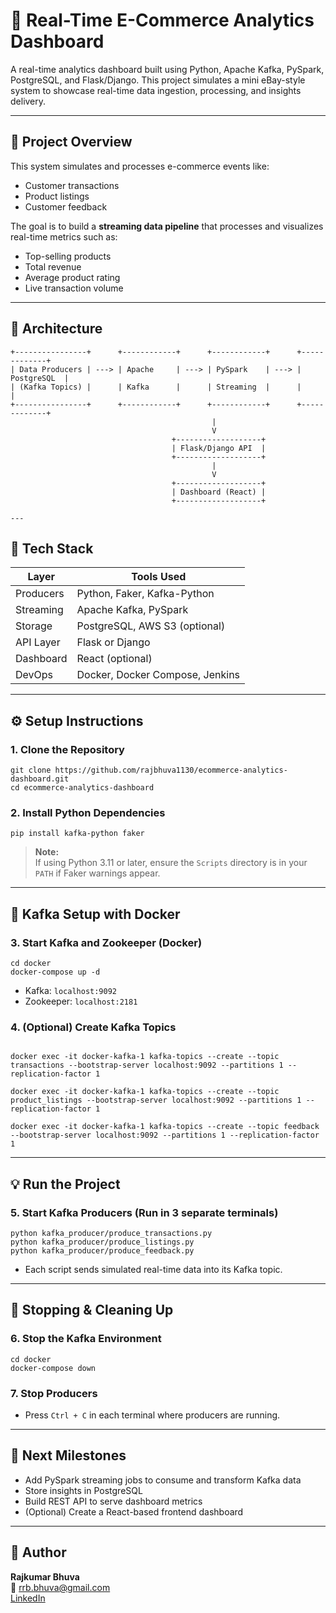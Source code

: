 # 🛒 Real-Time E-Commerce Analytics Dashboard

A real-time analytics dashboard built using Python, Apache Kafka, PySpark, PostgreSQL, and Flask/Django. This project simulates a mini eBay-style system to showcase real-time data ingestion, processing, and insights delivery.

---

## 🚀 Project Overview

This system simulates and processes e-commerce events like:
- Customer transactions
- Product listings
- Customer feedback

The goal is to build a **streaming data pipeline** that processes and visualizes real-time metrics such as:
- Top-selling products
- Total revenue
- Average product rating
- Live transaction volume

---

## 🧱 Architecture

```text
+----------------+      +------------+      +------------+      +-------------+
| Data Producers | ---> | Apache     | ---> | PySpark    | ---> | PostgreSQL  |
| (Kafka Topics) |      | Kafka      |      | Streaming  |      |             |
+----------------+      +------------+      +------------+      +-------------+
                                             |
                                             V
                                    +-------------------+
                                    | Flask/Django API  |
                                    +-------------------+
                                             |
                                             V
                                    +-------------------+
                                    | Dashboard (React) |
                                    +-------------------+

---
```
## 🧰 Tech Stack

| Layer        | Tools Used                       |
|--------------|----------------------------------|
| Producers    | Python, Faker, Kafka-Python      |
| Streaming    | Apache Kafka, PySpark            |
| Storage      | PostgreSQL, AWS S3 (optional)    |
| API Layer    | Flask or Django                  |
| Dashboard    | React (optional)                 |
| DevOps       | Docker, Docker Compose, Jenkins  |

---

## ⚙️ Setup Instructions

### 1. Clone the Repository

```code
git clone https://github.com/rajbhuva1130/ecommerce-analytics-dashboard.git
cd ecommerce-analytics-dashboard
```

### 2. Install Python Dependencies

```code
pip install kafka-python faker
```

> **Note:**  
> If using Python 3.11 or later, ensure the `Scripts` directory is in your `PATH` if Faker warnings appear.

---

## 🐳 Kafka Setup with Docker

### 3. Start Kafka and Zookeeper (Docker)

```code
cd docker
docker-compose up -d
```

- Kafka: `localhost:9092`
- Zookeeper: `localhost:2181`

### 4. (Optional) Create Kafka Topics

```code

docker exec -it docker-kafka-1 kafka-topics --create --topic transactions --bootstrap-server localhost:9092 --partitions 1 --replication-factor 1

docker exec -it docker-kafka-1 kafka-topics --create --topic product_listings --bootstrap-server localhost:9092 --partitions 1 --replication-factor 1

docker exec -it docker-kafka-1 kafka-topics --create --topic feedback --bootstrap-server localhost:9092 --partitions 1 --replication-factor 1

```

---

## 💡 Run the Project

### 5. Start Kafka Producers (Run in 3 separate terminals)

```code
python kafka_producer/produce_transactions.py
python kafka_producer/produce_listings.py
python kafka_producer/produce_feedback.py
```

- Each script sends simulated real-time data into its Kafka topic.

---

## 🧹 Stopping & Cleaning Up

### 6. Stop the Kafka Environment

```code
cd docker
docker-compose down
```

### 7. Stop Producers

- Press `Ctrl + C` in each terminal where producers are running.

---

## 🧭 Next Milestones

- Add PySpark streaming jobs to consume and transform Kafka data
- Store insights in PostgreSQL
- Build REST API to serve dashboard metrics
- (Optional) Create a React-based frontend dashboard

---

## 👤 Author

**Rajkumar Bhuva**  
📧 rrb.bhuva@gmail.com  
[LinkedIn](https://www.linkedin.com/in/rajkumar-bhuva-5b7480172/)
